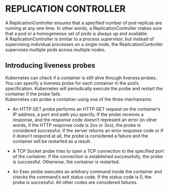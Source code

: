 # REPLICATION CONTROLLER
A ReplicationController ensures that a specified number of pod replicas are running at any one time. 
In other words, a ReplicationController makes sure that a pod or a homogeneous set of pods is always up and available.<br>
A ReplicationController is similar to a process supervisor, but instead of supervising individual processes on a single node, 
the ReplicationController supervises multiple pods across multiple nodes.

## Introducing liveness probes
Kubernetes can check if a container is still alive through liveness probes. You can specify a liveness probe for each container in the pod’s specification. 
Kubernetes will periodically execute the probe and restart the container if the probe fails.<br>
Kubernetes can probe a container using one of the three mechanisms:

* An HTTP GET probe performs an HTTP GET request on the container’s IP address, a port and path you specify. If the probe receives a response, and the
  response code doesn’t represent an error (in other words, if the HTTP response
  code is 2xx or 3xx), the probe is considered successful. If the server returns an
  error response code or if it doesn’t respond at all, the probe is considered a failure and the container will be restarted as a result.

* A TCP Socket probe tries to open a TCP connection to the specified port of the container. If the connection is established successfully, the probe is successful.
  Otherwise, the container is restarted.

* An Exec probe executes an arbitrary command inside the container and checks the command’s exit status code. If the status code is 0, the probe is successful.
  All other codes are considered failures.

